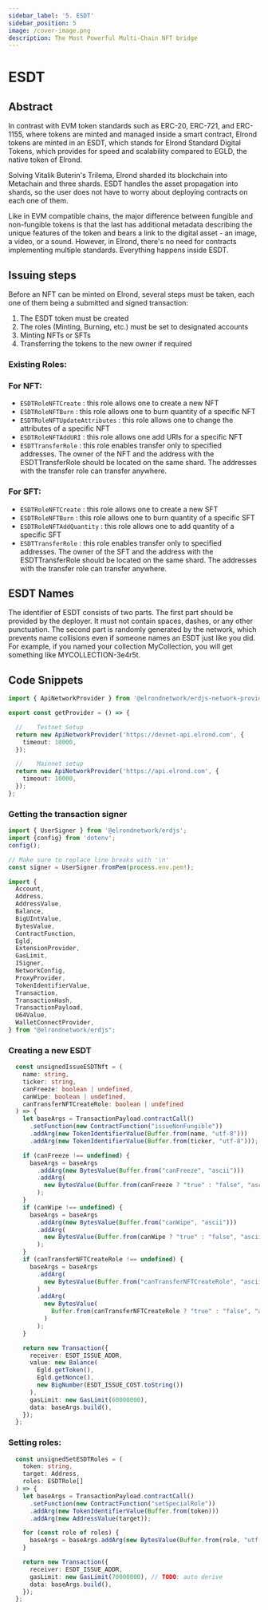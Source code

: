 ```yaml
---
sidebar_label: '5. ESDT'
sidebar_position: 5
image: /cover-image.png
description: The Most Powerful Multi-Chain NFT bridge
---
```


# ESDT

## Abstract

In contrast with EVM token standards such as ERC-20, ERC-721, and ERC-1155, where tokens are minted and managed inside a smart contract, Elrond tokens are minted in an ESDT, which stands for Elrond Standard Digital Tokens, which provides for speed and scalability compared to EGLD, the native token of Elrond.

Solving Vitalik Buterin's Trilema, Elrond sharded its blockchain into Metachain and three shards. ESDT handles the asset propagation into shards, so the user does not have to worry about deploying contracts on each one of them.

Like in EVM compatible chains, the major difference between fungible and non-fungible tokens is that the last has additional metadata describing the unique features of the token and bears a link to the digital asset - an image, a video, or a sound. However, in Elrond, there's no need for contracts implementing multiple standards. Everything happens inside ESDT.

## Issuing steps

Before an NFT can be minted on Elrond, several steps must be taken, each one of them being a submitted and signed transaction:
1. The ESDT token must be created
2. The roles (Minting, Burning, etc.) must be set to designated accounts
3. Minting NFTs or SFTs
4. Transferring the tokens to the new owner if required

### Existing Roles: 

### For NFT:

- `ESDTRoleNFTCreate` : this role allows one to create a new NFT
- `ESDTRoleNFTBurn` : this role allows one to burn quantity of a specific NFT
- `ESDTRoleNFTUpdateAttributes` : this role allows one to change the attributes of a specific NFT
- `ESDTRoleNFTAddURI` : this role allows one add URIs for a specific NFT
- `ESDTTransferRole` : this role enables transfer only to specified addresses. The owner of the NFT and the address with the ESDTTransferRole should be located on the same shard. The addresses with the transfer role can transfer anywhere.

### For SFT:

- `ESDTRoleNFTCreate` : this role allows one to create a new SFT
- `ESDTRoleNFTBurn` : this role allows one to burn quantity of a specific SFT
- `ESDTRoleNFTAddQuantity` : this role allows one to add quantity of a specific SFT
- `ESDTTransferRole` : this role enables transfer only to specified addresses. The owner of the SFT and the address with the ESDTTransferRole should be located on the same shard. The addresses with the transfer role can transfer anywhere.

## ESDT Names

The identifier of ESDT consists of two parts. The first part should be provided by the deployer. It must not contain spaces, dashes, or any other punctuation. The second part is randomly generated by the network, which prevents name collisions even if someone names an ESDT just like you did.
For example, if you named your collection MyCollection, you will get something like MYCOLLECTION-3e4r5t.

## Code Snippets

```ts
import { ApiNetworkProvider } from '@elrondnetwork/erdjs-network-providers';

export const getProvider = () => {

  //    Testnet Setup
  return new ApiNetworkProvider('https://devnet-api.elrond.com', {
    timeout: 10000,
  });

  //    Mainnet setup
  return new ApiNetworkProvider('https://api.elrond.com', {
    timeout: 10000,
  });
};
```

### Getting the transaction signer

```ts
import { UserSigner } from '@elrondnetwork/erdjs';
import {config} from 'dotenv';
config();

// Make sure to replace line breaks with '\n'
const signer = UserSigner.fromPem(process.env.pem!);
```

```ts
import {
  Account,
  Address,
  AddressValue,
  Balance,
  BigUIntValue,
  BytesValue,
  ContractFunction,
  Egld,
  ExtensionProvider,
  GasLimit,
  ISigner,
  NetworkConfig,
  ProxyProvider,
  TokenIdentifierValue,
  Transaction,
  TransactionHash,
  TransactionPayload,
  U64Value,
  WalletConnectProvider,
} from "@elrondnetwork/erdjs";
```

### Creating a new ESDT

```ts
  const unsignedIssueESDTNft = (
    name: string,
    ticker: string,
    canFreeze: boolean | undefined,
    canWipe: boolean | undefined,
    canTransferNFTCreateRole: boolean | undefined
  ) => {
    let baseArgs = TransactionPayload.contractCall()
      .setFunction(new ContractFunction("issueNonFungible"))
      .addArg(new TokenIdentifierValue(Buffer.from(name, "utf-8")))
      .addArg(new TokenIdentifierValue(Buffer.from(ticker, "utf-8")));

    if (canFreeze !== undefined) {
      baseArgs = baseArgs
        .addArg(new BytesValue(Buffer.from("canFreeze", "ascii")))
        .addArg(
          new BytesValue(Buffer.from(canFreeze ? "true" : "false", "ascii"))
        );
    }
    if (canWipe !== undefined) {
      baseArgs = baseArgs
        .addArg(new BytesValue(Buffer.from("canWipe", "ascii")))
        .addArg(
          new BytesValue(Buffer.from(canWipe ? "true" : "false", "ascii"))
        );
    }
    if (canTransferNFTCreateRole !== undefined) {
      baseArgs = baseArgs
        .addArg(
          new BytesValue(Buffer.from("canTransferNFTCreateRole", "ascii"))
        )
        .addArg(
          new BytesValue(
            Buffer.from(canTransferNFTCreateRole ? "true" : "false", "ascii")
          )
        );
    }

    return new Transaction({
      receiver: ESDT_ISSUE_ADDR,
      value: new Balance(
        Egld.getToken(),
        Egld.getNonce(),
        new BigNumber(ESDT_ISSUE_COST.toString())
      ),
      gasLimit: new GasLimit(60000000),
      data: baseArgs.build(),
    });
  };
```

### Setting roles:

```ts
  const unsignedSetESDTRoles = (
    token: string,
    target: Address,
    roles: ESDTRole[]
  ) => {
    let baseArgs = TransactionPayload.contractCall()
      .setFunction(new ContractFunction("setSpecialRole"))
      .addArg(new TokenIdentifierValue(Buffer.from(token)))
      .addArg(new AddressValue(target));

    for (const role of roles) {
      baseArgs = baseArgs.addArg(new BytesValue(Buffer.from(role, "utf-8")));
    }

    return new Transaction({
      receiver: ESDT_ISSUE_ADDR,
      gasLimit: new GasLimit(70000000), // TODO: auto derive
      data: baseArgs.build(),
    });
  };
```